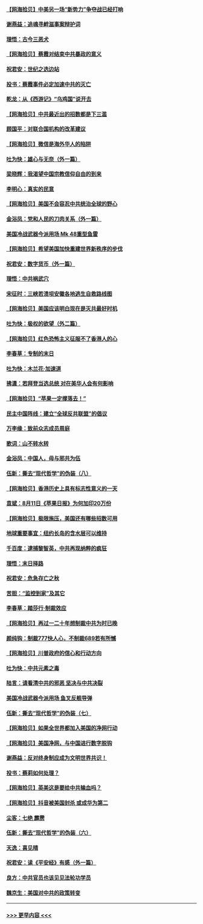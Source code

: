 #### [【网海拾贝】中美另一场“新势力”争夺战已经打响](../pages/nsc993/n12346998.md?t=08211551) 
#### [谢燕益：追魂寻衅滋事案辩护词](../pages/nsc993/n12346892.md?t=08211551) 
#### [理悟：古今三恶犬](../pages/nsc993/n12345190.md?t=08211551) 
#### [【网海拾贝】蔡霞对结束中共暴政的意义](../pages/nsc993/n12344263.md?t=08211551) 
#### [祝君安：世纪之选边站](../pages/nsc993/n12342382.md?t=08211551) 
#### [投书：蔡霞事件必定加速中共的灭亡](../pages/nsc993/n12341881.md?t=08211551) 
#### [乾龙：从《西游记》“乌鸡国”说开去](../pages/nsc993/n12341690.md?t=08211551) 
#### [【网海拾贝】中共最近出的招数都是下三滥](../pages/nsc993/n12341593.md?t=08211551) 
#### [顾国平：对联合国机构的改革建议](../pages/nsc993/n12339928.md?t=08211551) 
#### [【网海拾贝】微信是海外华人的陷阱](../pages/nsc993/n12338868.md?t=08211551) 
#### [吐为快：雄心与无奈（外一篇）](../pages/nsc993/n12338132.md?t=08211551) 
#### [梁晓辉：我渴望中国宗教信仰自由的到来](../pages/nsc993/n12336657.md?t=08211551) 
#### [李明心：真实的民意](../pages/nsc993/n12336089.md?t=08211551) 
#### [【网海拾贝】美国不会容忍中共统治全球的野心](../pages/nsc993/n12336063.md?t=08211551) 
#### [金浴凤：党和人民的刀肉关系（外一篇）](../pages/nsc993/n12335834.md?t=08211551) 
#### [美国冷战武器今派用场 Mk 48重型鱼雷](../pages/nsc993/n12335354.md?t=08211551) 
#### [【网海拾贝】希望美国加快重建世界新秩序的步伐](../pages/nsc993/n12334224.md?t=08211551) 
#### [祝君安：数字货币（外一篇）](../pages/nsc993/n12334186.md?t=08211551) 
#### [理悟：中共祸武穴](../pages/nsc993/n12333962.md?t=08211551) 
#### [宋征时：三峡若溃坝安徽各地逃生自救路线图](../pages/nsc993/n12332450.md?t=08211551) 
#### [【网海拾贝】美国应该明白现在是灭共最好时机](../pages/nsc993/n12332313.md?t=08211551) 
#### [吐为快：极权的欲望（外二篇）](../pages/nsc993/n12332089.md?t=08211551) 
#### [【网海拾贝】红色恐怖主义征服不了香港人的心](../pages/nsc993/n12329296.md?t=08211551) 
#### [李春草：专制的末日](../pages/nsc993/n12329079.md?t=08211551) 
#### [吐为快：木兰花‧加速道](../pages/nsc993/n12327366.md?t=08211551) 
#### [拂潇：若拜登当选总统 对在美华人会有何影响](../pages/nsc993/n12295996.md?t=08211551) 
#### [【网海拾贝】“苹果一定撑落去！”](../pages/nsc993/n12326784.md?t=08211551) 
#### [民主中国阵线：建立“全球反共联盟”的倡议](../pages/nsc993/n12324177.md?t=08211551) 
#### [万李缘：致前众志成员周庭](../pages/nsc993/n12324635.md?t=08211551) 
#### [歌词：山不转水转](../pages/nsc993/n12324599.md?t=08211551) 
#### [金浴凤：中国人，毋与邪共为伍](../pages/nsc993/n12324257.md?t=08211551) 
#### [伍新：撕去“现代哲学”的伪装（八）](../pages/nsc993/n12324188.md?t=08211551) 
#### [【网海拾贝】香港历史上具有标志性意义的一天](../pages/nsc993/n12324021.md?t=08211551) 
#### [袁斌：8月11日《苹果日报》为何加印20万份](../pages/nsc993/n12323955.md?t=08211551) 
#### [【网海拾贝】极限施压，美国还有哪些招数可用](../pages/nsc993/n12322512.md?t=08211551) 
#### [地球重要事宜：纽约长岛的含水层可以维持](../pages/nsc993/n12321844.md?t=08211551) 
#### [千百度：逮捕黎智英，中共再现纳粹的疯狂](../pages/nsc993/n12321777.md?t=08211551) 
#### [理悟：末日择路](../pages/nsc993/n12320812.md?t=08211551) 
#### [祝君安：危急存亡之秋](../pages/nsc993/n12320795.md?t=08211551) 
#### [苦胆：“监控到家”及其它](../pages/nsc993/n12320751.md?t=08211551) 
#### [李春草：踏莎行·制裁效应](../pages/nsc993/n12318290.md?t=08211551) 
#### [【网海拾贝】再过一二十年想制裁中共为时已晚](../pages/nsc993/n12318195.md?t=08211551) 
#### [颜纯钩：制裁777快人心，不制裁689若有所憾](../pages/nsc993/n12316912.md?t=08211551) 
#### [【网海拾贝】川普政府的信心和行动方向](../pages/nsc993/n12316673.md?t=08211551) 
#### [吐为快：中共元素之毒](../pages/nsc993/n12316547.md?t=08211551) 
#### [陆言：请看清中共的邪恶 坚决与中共决裂](../pages/nsc993/n12315784.md?t=08211551) 
#### [美国冷战武器今派用场 鱼叉反舰导弹](../pages/nsc993/n12316258.md?t=08211551) 
#### [伍新：撕去“现代哲学”的伪装（七）](../pages/nsc993/n12315846.md?t=08211551) 
#### [【网海拾贝】如果全世界都加入美国的净网行动](../pages/nsc993/n12315588.md?t=08211551) 
#### [【网海拾贝】美国净网，与中国进行数字脱钩](../pages/nsc993/n12312813.md?t=08211551) 
#### [谢燕益：反对终身制应成为文明世界共识！](../pages/nsc993/n12310465.md?t=08211551) 
#### [投书：蔡莉如何处理？](../pages/nsc993/n12310224.md?t=08211551) 
#### [【网海拾贝】英美这是要给中共输血吗？](../pages/nsc993/n12307646.md?t=08211551) 
#### [【网海拾贝】抖音被美国封杀 或成华为第二](../pages/nsc993/n12305277.md?t=08211551) 
#### [尘客：七绝 霹雳](../pages/nsc993/n12304053.md?t=08211551) 
#### [伍新：撕去“现代哲学”的伪装（六）](../pages/nsc993/n12303243.md?t=08211551) 
#### [天逸：喜见晴](../pages/nsc993/n12303226.md?t=08211551) 
#### [祝君安：读《平安经》有感（外一篇）](../pages/nsc993/n12303170.md?t=08211551) 
#### [良方：中共官员也该见见法轮功学员](../pages/nsc993/n12302985.md?t=08211551) 
#### [魏京生：美国对中共的政策转变](../pages/nsc993/n12302929.md?t=08211551) 

----
#### [ >>> 更早内容 <<< ](../indexes/nsc993-earlier.md)
